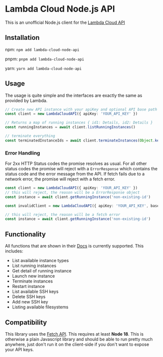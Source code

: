# Lambda Cloud Node.js API

This is an unofficial Node.js client for the [Lambda Cloud API](https://cloud.lambdalabs.com/api/v1/docs)


## Installation

npm:
`npm add lambda-cloud-node-api`

pnpm:
`pnpm add lambda-cloud-node-api`

yarn:
`yarn add lambda-cloud-node-api`


## Usage

The usage is quite simple and the interfaces are exactly the same as provided by Lambda.

```typescript
// Create new API instance with your apiKey and optional API base path
const client = new LambdaCloudAPI({ apiKey: 'YOUR_API_KEY' })

// Returns a map of running instances { id1: Details, id2: Details }
const runningInstances = await client.listRunningInstances()

// terminate everything
const terminatedInstanceIds = await client.terminateInstances(Object.keys(runningInstances))
```

### Error Handling

For 2xx HTTP Status codes the promise resolves as usual. For all other status codes the promise will reject with a `ErrorResponse` which contains the status code and the error message from the API. If fetch fails due to a network error, the promise will reject with a fetch error.

```typescript
const client = new LambdaCloudAPI({ apiKey: 'YOUR_API_KEY' })
// this will reject, the reason will be a ErrorResponse object
const instance = await client.getRunningInstance('non-existing-id')

const invalidClient = new LambdaCloudAPI({ apiKey: 'YOUR_API_KEY', basePath: 'invalid-base-path.com' })

// this will reject, the reason will be a fetch error
const instance = await client.getRunningInstance('non-existing-id')

```

## Functionality

All functions that are shown in their [Docs](https://cloud.lambdalabs.com/api/v1/docs) is currently supported. This includes:

- List available instance types
- List running instances
- Get detail of running instance
- Launch new instance
- Terminate instances
- Restart instance
- List available SSH keys
- Delete SSH keys
- Add new SSH key
- Listing available filesystems

## Compatibility

This library uses the [Fetch API](https://developer.mozilla.org/en-US/docs/Web/API/Fetch_API). This requires at least **Node 18**. This is otherwise a plain Javascript library and should be able to run pretty much anywhere, just don't run it on the client-side if you don't want to expose your API keys.

